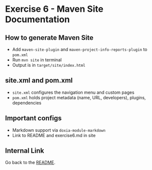 # Exercise 6 - Maven Site Documentation

## How to generate Maven Site
- Add `maven-site-plugin` and `maven-project-info-reports-plugin` to `pom.xml`
- Run `mvn site` in terminal
- Output is in `target/site/index.html`

## site.xml and pom.xml
- `site.xml` configures the navigation menu and custom pages
- `pom.xml` holds project metadata (name, URL, developers), plugins, dependencies

## Important configs
- Markdown support via `doxia-module-markdown`
- Link to README and exercise6.md in site

## Internal Link
Go back to the [README](./README.md).
